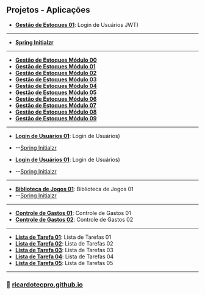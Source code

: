 
## Projetos - Aplicações

* **[Gestão de Estoques 01](./projetos/gestaodeestoques_01)**: Login de Usuários JWT)
--- 
* **[Spring Initialzr](./projetos/gestaodeestoques_01/gestaodeestoques.zip)**
---
* **[Gestão de Estoques Módulo 00](./projetos/gestaodeestoques_01/modulo00.md)**
* **[Gestão de Estoques Módulo 01](./projetos/gestaodeestoques_01/modulo01.md)**
* **[Gestão de Estoques Módulo 02](./projetos/gestaodeestoques_01/modulo02.md)**
* **[Gestão de Estoques Módulo 03](./projetos/gestaodeestoques_01/modulo03.md)**
* **[Gestão de Estoques Módulo 04](./projetos/gestaodeestoques_01/modulo04.md)**
* **[Gestão de Estoques Módulo 05](./projetos/gestaodeestoques_01/modulo05.md)** 
* **[Gestão de Estoques Módulo 06](./projetos/gestaodeestoques_01/modulo06.md)**
* **[Gestão de Estoques Módulo 07](./projetos/gestaodeestoques_01/modulo07.md)**
* **[Gestão de Estoques Módulo 08](./projetos/gestaodeestoques_01/modulo08.md)**
* **[Gestão de Estoques Módulo 09](./projetos/gestaodeestoques_01/modulo09.md)** 


---

* **[Login de Usuários 01](./projetos/loginusuarios_01)**: Login de Usuários)
* --[Spring Initialzr](./projetos/loginusuarios_01/loginusuarios01.zip) 

* **[Login de Usuários 01](./projetos/loginusuarios_01)**: Login de Usuários)
* --[Spring Initialzr](./projetos/loginusuarios_01/loginusuarios01.zip) 

---

* **[Biblioteca de Jogos 01](./projetos/bibliotecajogos_01/)**: Biblioteca de Jogos 01
* --[Spring Initialzr](./projetos/bibliotecajogos_01/bibliotecajogos.zip)

---

* **[Controle de Gastos 01](./projetos/controledegastos_01/)**: Controle de Gastos 01
* **[Controle de Gastos 02](./projetos/controledegastos_02/)**: Controle de Gastos 02
 
--- 
* **[Lista de Tarefa 01](./projetos/listadetarefas_01/)**: Lista de Tarefas 01
* **[Lista de Tarefa 02](./projetos/listadetarefas_02/)**: Lista de Tarefas 02
* **[Lista de Tarefa 03](./projetos/listadetarefas_03/)**: Lista de Tarefas 03 
* **[Lista de Tarefa 04](./projetos/listadetarefas_04/)**: Lista de Tarefas 04
* **[Lista de Tarefa 05](./projetos/listadetarefas_05/)**: Lista de Tarefas 05

---

### 🚀 [ricardotecpro.github.io](https://ricardotecpro.github.io/)
